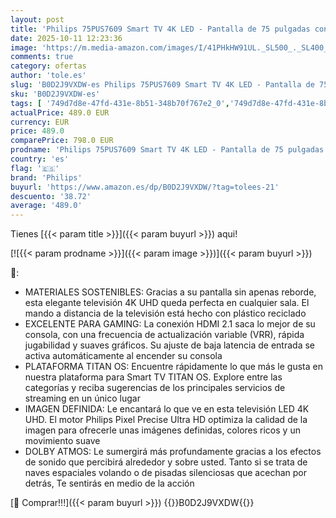 ```yaml
---
layout: post
title: 'Philips 75PUS7609 Smart TV 4K LED - Pantalla de 75 pulgadas con plataforma Titan OS Pixel Precise Ultra HD y sonido Dolby Atmos  funciona con Alexa y con el asistente de voz de Google - Gris antracita'
date: 2025-10-11 12:23:36
image: 'https://m.media-amazon.com/images/I/41PHkHW91UL._SL500_._SL400_.jpg'
comments: true
category: ofertas
author: 'tole.es'
slug: 'B0D2J9VXDW-es Philips 75PUS7609 Smart TV 4K LED - Pantalla de 75...'
sku: 'B0D2J9VXDW-es'
tags: [ '749d7d8e-47fd-431e-8b51-348b70f767e2_0','749d7d8e-47fd-431e-8b51-348b70f767e2_6901','Arborist Merchandising Root','Electrónica','Self Service','Special Features Stores','TV, vídeo y home cinema','Televisores','Top Brands Tech Selection','Top Brands Tech TVs','philips','smart','tv','🇪🇸', ]
actualPrice: 489.0 EUR
currency: EUR
price: 489.0
comparePrice: 798.0 EUR
prodname: 'Philips 75PUS7609 Smart TV 4K LED - Pantalla de 75 pulgadas con plataforma Titan OS Pixel Precise Ultra HD y sonido Dolby Atmos  funciona con Alexa y con el asistente de voz de Google - Gris antracita'
country: 'es'
flag: '🇪🇸'
brand: 'Philips'
buyurl: 'https://www.amazon.es/dp/B0D2J9VXDW/?tag=tolees-21'
descuento: '38.72'
average: '489.0'
---
```


Tienes [{{< param title >}}]({{< param buyurl >}}) aqui!

[![{{< param prodname >}}]({{< param image >}})]({{< param buyurl >}})

🔎:

- MATERIALES SOSTENIBLES: Gracias a su pantalla sin apenas reborde, esta elegante televisión 4K UHD queda perfecta en cualquier sala. El mando a distancia de la televisión está hecho con plástico reciclado
- EXCELENTE PARA GAMING: La conexión HDMI 2.1 saca lo mejor de su consola, con una frecuencia de actualización variable (VRR), rápida jugabilidad y suaves gráficos. Su ajuste de baja latencia de entrada se activa automáticamente al encender su consola
- PLATAFORMA TITAN OS: Encuentre rápidamente lo que más le gusta en nuestra plataforma para Smart TV TITAN OS. Explore entre las categorías y reciba sugerencias de los principales servicios de streaming en un único lugar
- IMAGEN DEFINIDA: Le encantará lo que ve en esta televisión LED 4K UHD. El motor Philips Pixel Precise Ultra HD optimiza la calidad de la imagen para ofrecerle unas imágenes definidas, colores ricos y un movimiento suave
- DOLBY ATMOS: Le sumergirá más profundamente gracias a los efectos de sonido que percibirá alrededor y sobre usted. Tanto si se trata de naves espaciales volando o de pisadas silenciosas que acechan por detrás, Te sentirás en medio de la acción

[🛒 Comprar!!!]({{< param buyurl >}})
{{<world>}}B0D2J9VXDW{{</world>}}
